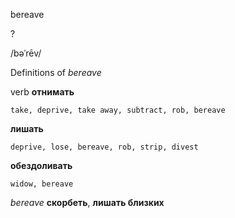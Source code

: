 bereave

?

/bəˈrēv/

Definitions of _bereave_

verb
**отнимать**

    take, deprive, take away, subtract, rob, bereave
**лишать**

    deprive, lose, bereave, rob, strip, divest
**обездоливать**

    widow, bereave

_bereave_
**скорбеть**, **лишать близких**